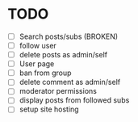 # TODO

- [ ] Search posts/subs (BROKEN)
- [ ] follow user
- [ ] delete posts as admin/self
- [ ] User page
- [ ] ban from group
- [ ] delete comment as admin/self
- [ ] moderator permissions
- [ ] display posts from followed subs
- [ ] setup site hosting
